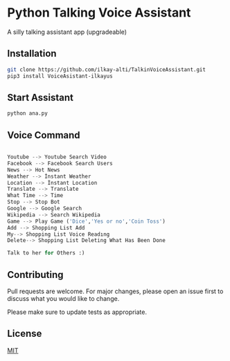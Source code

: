 # Python Talking Voice Assistant

A silly talking assistant app (upgradeable)

## Installation


```bash
git clone https://github.com/ilkay-alti/TalkinVoiceAssistant.git
pip3 install VoiceAsistant-ilkayus
```

## Start Assistant

```bash
python ana.py
```

## Voice Command

```python

Youtube --> Youtube Search Video
Facebook --> Facebook Search Users
News --> Hot News
Weather --> İnstant Weather
Location --> İnstant Location
Translate --> Translate
What Time --> Time
Stop --> Stop Bot
Google --> Google Search
Wikipedia --> Search Wikipedia
Game --> Play Game ('Dice','Yes or no','Coin Toss')
Add --> Shopping List Add
My--> Shopping List Voice Readıng
Delete--> Shopping List Deleting What Has Been Done

Talk to her for Others :)

```
## Contributing
Pull requests are welcome. For major changes, please open an issue first to discuss what you would like to change.

Please make sure to update tests as appropriate.

## License
[MIT](https://choosealicense.com/licenses/mit/)
